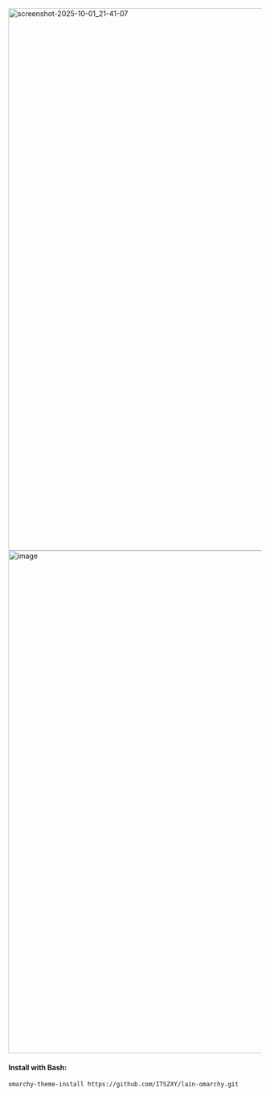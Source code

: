 
<img width="1927" height="1079" alt="screenshot-2025-10-01_21-41-07" src="https://github.com/user-attachments/assets/c3da8e98-10dd-449f-9547-298c586cf92a" />

<img width="1931" height="1000" alt="image" src="https://github.com/user-attachments/assets/88b48aee-9cd6-4f65-bc6d-96215064f904" />




#### Install with Bash:

```bash
omarchy-theme-install https://github.com/ITSZXY/lain-omarchy.git

```
